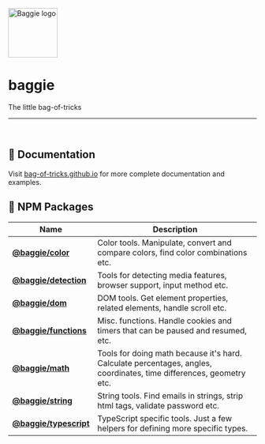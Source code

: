 <img alt="Baggie logo" src="https://github.com/bag-of-tricks/baggie/raw/master/public/baggie.svg" height="100" />

<h1>baggie</h1>

The little bag-of-tricks

<hr>
<br>

## 🧾 Documentation

Visit [bag-of-tricks.github.io](https://bag-of-tricks.github.io/) for more complete documentation and examples.

## 🎁 NPM Packages

| Name                                                                              | Description                                                                                                         |
| --------------------------------------------------------------------------------- | ------------------------------------------------------------------------------------------------------------------- |
| **[@baggie/color](https://www.npmjs.com/package/@baggie/color#readme)**           | Color tools. Manipulate, convert and compare colors, find color combinations etc.                                   |
| **[@baggie/detection](https://www.npmjs.com/package/@baggie/detection#readme)**   | Tools for detecting media features, browser support, input method etc.                                              |
| **[@baggie/dom](https://www.npmjs.com/package/@baggie/dom#readme)**               | DOM tools. Get element properties, related elements, handle scroll etc.                                             |
| **[@baggie/functions](https://www.npmjs.com/package/@baggie/functions#readme)**   | Misc. functions. Handle cookies and timers that can be paused and resumed, etc.                                     |
| **[@baggie/math](https://www.npmjs.com/package/@baggie/math#readme)**             | Tools for doing math because it's hard. Calculate percentages, angles, coordinates, time differences, geometry etc. |
| **[@baggie/string](https://www.npmjs.com/package/@baggie/string#readme)**         | String tools. Find emails in strings, strip html tags, validate password etc.                                       |
| **[@baggie/typescript](https://www.npmjs.com/package/@baggie/typescript#readme)** | TypeScript specific tools. Just a few helpers for defining more specific types.                                     |
